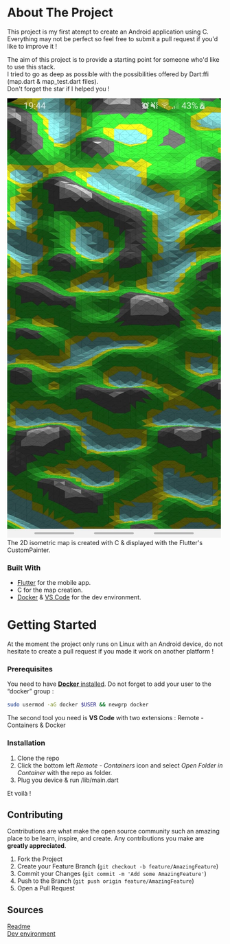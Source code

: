 <!-- ABOUT THE PROJECT -->
# About The Project

This project is my first atempt to create an Android application using C.  
Everything may not be perfect so feel free to submit a pull request if you'd like to improve it !

The aim of this project is to provide a starting point for someone who'd like to use this stack.  
I tried to go as deep as possible with the possibilities offered by Dart:ffi (map.dart & map_test.dart files).  
Don't forget the star if I helped you !

![app-screenshot](images/screenshot.jpg)  
The 2D isometric map is created with C & displayed with the Flutter's CustomPainter. 

### Built With

* [Flutter](https://flutter.dev/) for the mobile app. 
* C for the map creation.
* [Docker](https://www.docker.com/) & [VS Code](https://code.visualstudio.com/) for the dev environment.



<!-- GETTING STARTED -->
# Getting Started

At the moment the project only runs on Linux with an Android device, do not hesitate to create a pull request if you made it work on another platform !

### Prerequisites

You need to have [**Docker** installed](https://docs.docker.com/get-docker/).
Do not forget to add your user to the “docker” group :
   ```sh
   sudo usermod -aG docker $USER && newgrp docker
   ```

The second tool you need is **VS Code** with two extensions : Remote - Containers & Docker

### Installation

1. Clone the repo
2. Click the bottom left *Remote - Containers* icon and select *Open Folder in Container* with the repo as folder.
3. Plug you device & run /lib/main.dart

Et voilà !

<!-- CONTRIBUTING -->
## Contributing

Contributions are what make the open source community such an amazing place to be learn, inspire, and create. Any contributions you make are **greatly appreciated**.

1. Fork the Project
2. Create your Feature Branch (`git checkout -b feature/AmazingFeature`)
3. Commit your Changes (`git commit -m 'Add some AmazingFeature'`)
4. Push to the Branch (`git push origin feature/AmazingFeature`)
5. Open a Pull Request


## Sources
[Readme](https://github.com/othneildrew/Best-README-Template)  
[Dev environment](https://blog.codemagic.io/how-to-dockerize-flutter-apps/)
